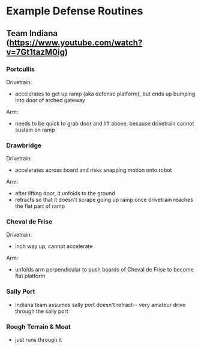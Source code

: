 # Example Defense Routines
## Team Indiana (https://www.youtube.com/watch?v=7Gt1tazM0ig)
### Portcullis
Drivetrain:
+ accelerates to get up ramp (aka defense platform), but ends up bumping into door of arched gateway

Arm:
+ needs to be quick to grab door and lift above, because drivetrain cannot sustain on ramp

### Drawbridge
Drivetrain:
+ accelerates across board and risks snapping motion onto robot

Arm:
+ after lifting door, it unfolds to the ground
+ retracts so that it doesn't scrape going up ramp once drivetrain reaches the flat part of ramp

### Cheval de Frise
Drivetrain:
+ inch way up, cannot accelerate

Arm:
+ unfolds arm perpendicular to push boards of Cheval de Frise to become flat platform

### Sally Port
+ Indiana team assumes sally port doesn't retract-- very amateur drive through the sally port

### Rough Terrain & Moat
+ just runs through it

